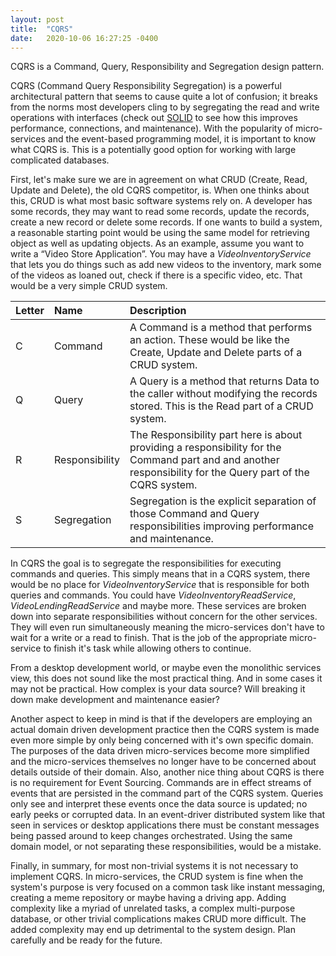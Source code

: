 ```yaml
---
layout: post
title:  "CQRS"
date:   2020-10-06 16:27:25 -0400
---
```

CQRS is a Command, Query, Responsibility and Segregation design pattern.

CQRS (Command Query Responsibility Segregation) is a powerful architectural pattern that seems to cause quite a lot of confusion; it breaks from the norms most developers cling to by segregating the read and write operations with interfaces (check out [SOLID](https://blog.matthewhanna.net/solid) to see how this improves performance, connections, and maintenance). With the popularity of micro-services and the event-based programming model, it is important to know what CQRS is. This is a potentially good option for working with large complicated databases.

First, let's make sure we are in agreement on what CRUD (Create, Read, Update and Delete), the old CQRS competitor, is. When one thinks about this, CRUD is what most basic software systems rely on. A developer has some records, they may want to read some records, update the records, create a new record or delete some records. If one wants to build a system, a reasonable starting point would be using the same model for retrieving object as well as updating objects. As an example, assume you want to write a “Video Store Application”. You may have a _VideoInventoryService_ that lets you do things such as add new videos to the inventory, mark some of the videos as loaned out, check if there is a specific video, etc. That would be a very simple CRUD system.

| Letter | Name    | Description |
|:-------|:--------|:------------|
| C      | Command | A Command is a method that performs an action. These would be like the Create, Update and Delete parts of a CRUD system. |
| Q      | Query   | A Query is a method that returns Data to the caller without modifying the records stored. This is the Read part of a CRUD system. |
| R      | Responsibility | The Responsibility part here is about providing a responsibility for the Command part and and another responsibility for the Query part of the CQRS system. |
| S      | Segregation | Segregation is the explicit separation of those Command and Query responsibilities improving performance and maintenance. |

In CQRS the goal is to segregate the responsibilities for executing commands and queries. This simply means that in a CQRS system, there would be no place for _VideoInventoryService_ that is responsible for both queries and commands. You could have _VideoInventoryReadService_, _VideoLendingReadService_ and maybe more. These services are broken down into separate responsibilities without concern for the other services. They will even run simultaneously meaning the micro-services don't have to wait for a write or a read to finish. That is the job of the appropriate micro-service to finish it's task while allowing others to continue.

From a desktop development world, or maybe even the monolithic services view, this does not sound like the most practical thing. And in some cases it may not be practical. How complex is your data source? Will breaking it down make development and maintenance easier?

Another aspect to keep in mind is that if the developers are employing an actual domain driven development practice then the CQRS system is made even more simple by only being concerned with it's own specific domain. The purposes of the data driven micro-services become more simplified and the micro-services themselves no 
longer have to be concerned about details outside of their domain. Also, another nice thing about CQRS is there is no requirement for Event Sourcing. Commands are in effect streams of events that are persisted in the command part of the CQRS system. Queries only see and interpret these events once the data source is updated; no early peeks or corrupted data. In an event-driver distributed system like that seen in services or desktop applications there must be constant messages being passed around to keep changes orchestrated. Using the same domain 
model, or not separating these responsibilities, would be a mistake.

Finally, in summary, for most non-trivial systems it is not necessary to implement CQRS. In micro-services, the CRUD system is fine when the system's purpose is very focused on a common task like instant messaging, creating a meme repository or maybe having a driving app. Adding complexity like a myriad of unrelated tasks, a complex multi-purpose database, or other trivial complications makes CRUD more difficult. The added complexity may end up detrimental to the system design. Plan carefully and be ready for the future.